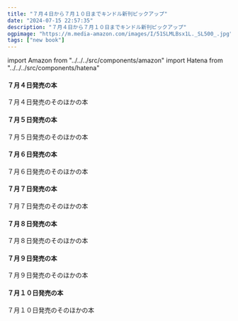 ```yaml
---
title: "７月４日から７月１０日までキンドル新刊ピックアップ"
date: "2024-07-15 22:57:35"
description: "７月４日から７月１０日までキンドル新刊ピックアップ"
ogpimage: "https://m.media-amazon.com/images/I/51SLMLBsx1L._SL500_.jpg"
tags: ["new book"]
---
```

import Amazon from "../../../src/components/amazon"
import Hatena from "../../../src/components/hatena"




#### ７月４日発売の本
<Amazon asin="B0CW1G2CML" />
<Amazon asin="B0D2BHZFJF" />
<Amazon asin="B0D59PJ84X" />
<Amazon asin="B0D59Q6KX3" />
<Amazon asin="B0CW1C78VQ" />
<Amazon asin="B0D59Q9JYH" />
<Amazon asin="B0D59S5SXT" />
<Amazon asin="B0D59QJH66" />
<Amazon asin="B0D59P383C" />
<Amazon asin="B0CW1KYXCJ" />
<Amazon asin="B0D59MNWJX" />
<Amazon asin="B0D59Q8NPJ" />
<Amazon asin="B0D7YRWWQN" />
<Amazon asin="B0D2BHZFJF" />
<Amazon asin="B0D86CGNF1" />

７月４日発売のそのほかの本<Hatena src="https://kyukyunyorituryo.github.io/new_epub/html/20240704.html" title=""/>
#### ７月５日発売の本

<Amazon asin="B0D8KJQ4PQ" />
<Amazon asin="B0D7P4PLD3" />
<Amazon asin="B0D396JF4C" />
<Amazon asin="B0D7VM75V6" />
<Amazon asin="B0D7VJCPXH" />
<Amazon asin="B0CY9F6DRW" />
<Amazon asin="B0D7VH4JKM" />
<Amazon asin="B0CTHQH3JM" />
<Amazon asin="B0D86ZHWCH" />
<Amazon asin="B0D29VKW4F" />
<Amazon asin="B0D2M8QXPQ" />
<Amazon asin="B0D8KNGTQC" />
<Amazon asin="B0D5B8JHWK" />
<Amazon asin="B0CZDDZZG9" />
<Amazon asin="B0D3ZQQ1C1" />
<Amazon asin="B0D8KJQ4PQ" />
<Amazon asin="B0D5P66J8J" />
<Amazon asin="B0D8HRC6Y6" />
<Amazon asin="B0D8B43W11" />
<Amazon asin="B0D6QTDGVL" />
<Amazon asin="B0D8KCG84N" />

７月５日発売のそのほかの本<Hatena src="https://kyukyunyorituryo.github.io/new_epub/html/20240705.html" title=""/>
#### ７月６日発売の本

<Amazon asin="B0D4Y9NBL9" />
<Amazon asin="B0D8ZMFXB2" />

７月６日発売のそのほかの本<Hatena src="https://kyukyunyorituryo.github.io/new_epub/html/20240706.html" title=""/>
#### ７月７日発売の本

<Amazon asin="B0D8KCBMLP" />
<Amazon asin="B0D2R5B51Y" />



７月７日発売のそのほかの本<Hatena src="https://kyukyunyorituryo.github.io/new_epub/html/20240707.html" title=""/>
#### ７月８日発売の本

<Amazon asin="B0D5ZN4W14" />
<Amazon asin="B0CX1G2D9S" />
<Amazon asin="B0D3H8S8CK" />
<Amazon asin="B0D2JPWB59" />
<Amazon asin="B0D8SHXJ4F" />
<Amazon asin="B0D8VRFBSW" />
<Amazon asin="B0D4DXTWJC" />
<Amazon asin="B0D4YYM6B4" />
<Amazon asin="B0D4DX5ZWT" />
<Amazon asin="B0D4DY2ZWL" />
<Amazon asin="B0D7HC8FDV" />
<Amazon asin="B0D8HMCJY3" />
<Amazon asin="B0D8SNMFFD" />


７月８日発売のそのほかの本<Hatena src="https://kyukyunyorituryo.github.io/new_epub/html/20240708.html" title=""/>
#### ７月９日発売の本

<Amazon asin="B0D5GND4JN" />
<Amazon asin="B0D8HTMCSV" />
<Amazon asin="B0D795T5TV" />
<Amazon asin="B0D8HLW2KM" />
<Amazon asin="B0D8HX1WLM" />
<Amazon asin="B0D8HVJPK8" />
<Amazon asin="B0D8SGMWMJ" />
<Amazon asin="B0D8SM25MF" />
<Amazon asin="B0CW1CCV37" />
<Amazon asin="B0D2NZBGPX" />
<Amazon asin="B0D3V21WWV" />
<Amazon asin="B0D4DKHQZG" />
<Amazon asin="B0D36HTGHN" />
<Amazon asin="B0D668FZDD" />


７月９日発売のそのほかの本<Hatena src="https://kyukyunyorituryo.github.io/new_epub/html/20240709.html" title=""/>
#### ７月１０日発売の本

<Amazon asin="B0D93KRR26" />
<Amazon asin="B0CW17TM3V" />
<Amazon asin="B0D8HR6RQJ" />
<Amazon asin="B0D8HV46M6" />
<Amazon asin="B0D8HTNBCW" />
<Amazon asin="B0D8HN2SHQ" />
<Amazon asin="B0D8HSG2K4" />
<Amazon asin="B0D8HMJCL1" />
<Amazon asin="B0D83G6GHS" />
<Amazon asin="B0D8NF7WGW" />
<Amazon asin="B0D4C9W9GB" />
<Amazon asin="B0D8SFWNS1" />
<Amazon asin="B0CXHK8ZFX" />
<Amazon asin="B0D8RYFNQK" />
<Amazon asin="B0D8S667ZJ" />
<Amazon asin="B0D8SH2QGF" />
<Amazon asin="B0D31W2H9F" />
<Amazon asin="B0D7PQ7GNK" />

７月１０日発売のそのほかの本<Hatena src="https://kyukyunyorituryo.github.io/new_epub/html/20240710.html" title=""/>